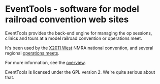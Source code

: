 # EventTools - software for model railroad convention web sites

EventTools provides the back-end engine for managing the op sessions, clinics and tours at a model railroad convention or operations meet.

It's been used by the [X2011 West](http://x2011west.org) NMRA national convention, and several regional [operations meets](http://bayrails.org).

For more information, see the [overview](https://github.com/bobjacobsen/EventTools/blob/master/eventtools/EventTools.pdf).

EventTools is licensed under the GPL version 2.  We're quite serious about that.

